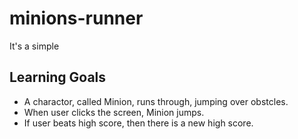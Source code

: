 # minions-runner

It's a simple 

## Learning Goals

- A charactor, called Minion, runs through, jumping over obstcles.  
- When user clicks the screen, Minion jumps.
- If user beats high score, then there is a new high score.
